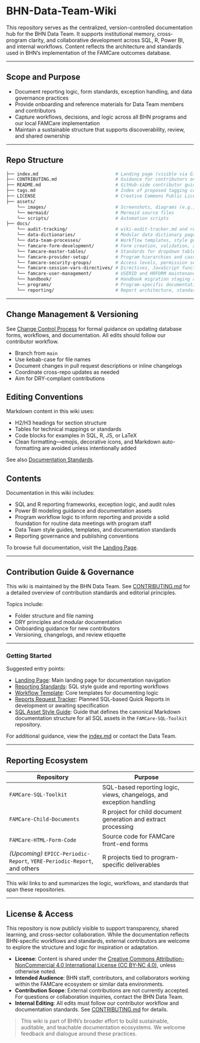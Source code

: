 # BHN-Data-Team-Wiki

This repository serves as the centralized, version-controlled documentation hub for the BHN  Data Team. It supports institutional memory, cross-program clarity, and collaborative  development across SQL, R, Power BI, and internal workflows. Content reflects the architecture  and standards used in BHN’s implementation of the FAMCare outcomes database.

---

## Scope and Purpose

- Document reporting logic, form standards, exception handling, and data governance practices
- Provide onboarding and reference materials for Data Team members and contributors
- Capture workflows, decisions, and logic across all BHN programs and our local FAMCare implementation
- Maintain a sustainable structure that supports discoverability, review, and shared ownership

---

## Repo Structure

```bash
├── index.md                             # Landing page (visible via GitHub Pages)
├── CONTRIBUTING.md                      # Guidance for contributors on versioning and documentation philosphy
├── README.md                            # GitHub-side contributor guide and repo overview
├── tags.md                              # Index of proposed tagging conventions
├── LICENSE                              # Creative Commons Public License for the site
├── assets/
    └── images/                          # Screenshots, diagrams (e.g., workflow visuals)
    └── mermaid/                         # Mermaid source files
    └── scripts/                         # Automation scripts
├── docs/
    └── audit-tracking/                  # wiki-audit-tracker.md and related tools
    └── data-dictionaries/               # Modular data dictionary pages for forms and other assets
    └── data-team-processes/             # Workflow templates, style guides, change control process
    └── famcare-form-development/        # Form creation, validation, and promotion workflows
    └── famcare-master-tables/           # Standards for dropdown tables, auditing, and view updates
    └── famcare-provider-setup/          # Program hierarchies and cascading dropdown logic
    └── famcare-security-groups/         # Access levels, permission setup, and role definitions
    └── famcare-session-vars-directives/ # Directives, JavaScript functions, and session variable usage
    └── famcare-user-management/         # USERID and HRFORM maintenance guidance
    └── handbook/                        # Handbook migration staging and canonical reference materials
    └── programs/                        # Program-specific documentation (e.g. EPICC, YERE)
    └── reporting/                       # Report architecture, standards, reports request tracker
```

---

## Change Management & Versioning

See [Change Control Process](docs/data-team-processes/change-control-process.md) for formal guidance on updating database forms, workflows, and documentation. All edits should follow our contributor workflow.

- Branch from `main`
- Use kebab-case for file names
- Document changes in pull request descriptions or inline changelogs
- Coordinate cross-repo updates as needed
- Aim for DRY-compliant contributions

## Editing Conventions

Markdown content in this wiki uses:

- H2/H3 headings for section structure
- Tables for technical mappings or standards
- Code blocks for examples in SQL, R, JS, or LaTeX
- Clean formatting—emojis, decorative icons, and Markdown auto-formatting are avoided unless intentionally added

See also [Documentation Standards](./docs/data-team-processes/documentation-standards.md).

## Contents

Documentation in this wiki includes:

- SQL and R reporting frameworks, exception logic, and audit rules
- Power BI modeling guidance and documentation assets
- Program workflow logic to inform reporting and provide a solid foundation for routine data meetings with program staff
- Data Team style guides, templates, and documentation standards
- Reporting governance and publishing conventions

To browse full documentation, visit the [Landing Page](index.md).

---

## Contribution Guide & Governance

This wiki is maintained by the BHN Data Team. See [CONTRIBUTING.md](CONTRIBUTING.md) for a detailed overview of contribution standards and editorial principles.

Topics include:

- Folder structure and file naming
- DRY principles and modular documentation
- Onboarding guidance for new contributors
- Versioning, changelogs, and review etiquette

---

### Getting Started

Suggested entry points:

- [Landing Page](index.md): Main landing page for documentation navigation
- [Reporting Standards](docs/reporting/reporting-standards.md): SQL style guide and reporting workflows
- [Workflow Template](docs/data-team-processes/program-workflow-template.md): Core templates for documenting logic
- [Reports Request Tracker](docs/reporting/reports-request-tracker.md): Planned SQL-based Quick Reports in development or awaiting specification  
- [SQL Asset Style Guide](https://github.com/BHN/FAMCare-SQL-Toolkit/blob/main/sql-asset-doc-standards.md): Guide that defines the canonical Markdown documentation structure for all SQL assets in the `FAMCare-SQL-Toolkit` repository.

For additional guidance, view the [index.md](index.md) or contact the Data Team.

---

## Reporting Ecosystem

| Repository | Purpose |
|------------|---------|
| `FAMCare-SQL-Toolkit` | SQL-based reporting logic, views, changelogs, and exception handling |
| `FAMCare-Child-Documents` | R project for child document generation and extract processing |
| `FAMCare-HTML-Form-Code` | Source code for FAMCare front-end forms |
| *(Upcoming)* `EPICC-Periodic-Report`, `YERE-Periodic-Report`, and others | R projects tied to program-specific deliverables |

This wiki links to and summarizes the logic, workflows, and standards that span these repositories.

---

## License & Access

This repository is now publicly visible to support transparency, shared learning, and cross-sector collaboration. While the documentation reflects BHN-specific workflows and standards, external contributors are welcome to explore the structure and logic for inspiration or adaptation.

- **License**: Content is shared under the [Creative Commons Attribution-NonCommercial 4.0 International License (CC BY-NC 4.0)](https://creativecommons.org/licenses/by-nc/4.0/), unless otherwise noted.
- **Intended Audience**: BHN staff, contributors, and collaborators working within the FAMCare ecosystem or similar data environments.
- **Contribution Scope**: External contributions are not currently accepted. For questions or collaboration inquiries, contact the BHN Data Team.
- **Internal Editing**: All edits must follow our contributor workflow and documentation standards. See [CONTRIBUTING.md](CONTRIBUTING.md) for details.

> This wiki is part of BHN’s broader effort to build sustainable, auditable, and teachable documentation ecosystems. We welcome feedback and dialogue around these practices.
